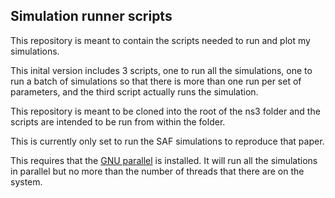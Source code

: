 ## Simulation runner scripts


This repository is meant to contain the scripts needed to run and plot my simulations.

This inital version includes 3 scripts, one to run all the simulations, one to run a batch of simulations
so that there is more than one run per set of parameters, and the third script actually runs the simulation.


This repository is meant to be cloned into the root of the ns3 folder and the scripts are intended to be run from
within the folder.

This is currently only set to run the SAF simulations to reproduce that paper.

This requires that the [GNU parallel](https://www.gnu.org/software/parallel/) is installed.
It will run all the simulations in parallel but no more than the number of threads that there are
on the system.
